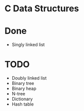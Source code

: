# C Data Structures
# Done
  - Singly linked list
# TODO
  - Doubly linked list
  - Binary tree
  - Binary heap
  - N-tree
  - Dictionary
  - Hash table
